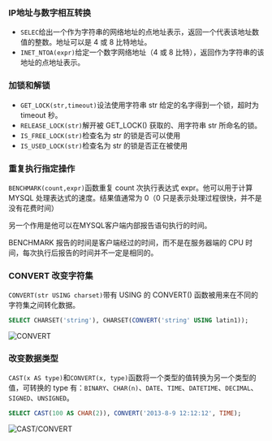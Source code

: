 ### IP地址与数字相互转换

* `SELEC`给出一个作为字符串的网络地址的点地址表示，返回一个代表该地址数值的整数。地址可以是 4 或 8 比特地址。
* `INET_NTOA(expr)`给定一个数字网络地址（4 或 8 比特），返回作为字符串的该地址的点地址表示。

### 加锁和解锁

* `GET_LOCK(str,timeout)`设法使用字符串 str 给定的名字得到一个锁，超时为 timeout 秒。
* `RELEASE_LOCK(str)`解开被 GET_LOCK() 获取的、用字符串 str 所命名的锁。
* `IS_FREE_LOCK(str)`检查名为 str 的锁是否可以使用
* `IS_USED_LOCK(str)`检查名为 str 的锁是否正在被使用

### 重复执行指定操作

`BENCHMARK(count,expr)`函数重复 count 次执行表达式 expr。他可以用于计算 MYSQL 处理表达式的速度。结果值通常为 0（0 只是表示处理过程很快，并不是没有花费时间）

另一个作用是他可以在MYSQL客户端内部报告语句执行的时间。

BENCHMARK 报告的时间是客户端经过的时间，而不是在服务器端的 CPU 时间，每次执行后报告的时间并不一定是相同的。

### CONVERT 改变字符集

`CONVERT(str USING charset)`带有 USING 的 CONVERT() 函数被用来在不同的字符集之间转化数据。

```sql
SELECT CHARSET('string'), CHARSET(CONVERT('string' USING latin1));
```

![CONVERT](http://cnd.qiniu.lin07ux.cn/markdown/1472347465763.png)

### 改变数据类型

`CAST(x AS type)`和`CONVERT(x, type)`函数将一个类型的值转换为另一个类型的值，可转换的 type 有：`BINARY`、`CHAR(n)`、`DATE`、`TIME`、`DATETIME`、`DECIMAL`、`SIGNED`、`UNSIGNED`。

```sql
SELECT CAST(100 AS CHAR(2)), CONVERT('2013-8-9 12:12:12', TIME);
```

![CAST/CONVERT](http://cnd.qiniu.lin07ux.cn/markdown/1472347577888.png)





